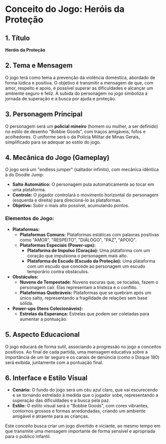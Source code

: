 # Conceito do Jogo: Heróis da Proteção

## 1. Título

**Heróis da Proteção**

## 2. Tema e Mensagem

O jogo terá como tema a prevenção da violência doméstica, abordado de forma lúdica e positiva. O objetivo é transmitir a mensagem de que, com amor, respeito e apoio, é possível superar as dificuldades e alcançar um ambiente seguro e feliz. A subida do personagem no jogo simboliza a jornada de superação e a busca por ajuda e proteção.

## 3. Personagem Principal

O personagem será um **policial mineiro** (homem ou mulher, a ser definido) no estilo de desenho "Bobbie Goods", com traços amigáveis, fofos e acolhedores. O uniforme será o da Polícia Militar de Minas Gerais, simplificado para se adequar ao estilo do jogo.

## 4. Mecânica do Jogo (Gameplay)

O jogo será um "endless jumper" (saltador infinito), com mecânica idêntica à do Doodle Jump:

*   **Salto Automático:** O personagem pula automaticamente ao tocar em uma plataforma.
*   **Controle:** O jogador controlará o movimento horizontal do personagem (esquerda e direita) para direcioná-lo às plataformas.
*   **Objetivo:** Subir o mais alto possível, acumulando pontos.

### Elementos do Jogo:

*   **Plataformas:**
    *   **Plataformas Comuns:** Plataformas estáticas com palavras positivas como "AMOR", "RESPEITO", "DIÁLOGO", "PAZ", "APOIO".
    *   **Plataformas Especiais (Power-ups):**
        *   **Plataforma de Impulso (Coração):** Uma plataforma com um coração que impulsiona o personagem mais alto.
        *   **Plataforma de Escudo (Escudo da Proteção):** Uma plataforma com um escudo que concede ao personagem um escudo temporário contra obstáculos.
*   **Obstáculos:**
    *   **Nuvens de Tempestade:** Nuvens escuras que, se tocadas, fazem o personagem cair. Elas representam a tristeza e o conflito.
    *   **Plataformas Quebráveis:** Plataformas que se quebram após um único salto, representando a fragilidade de relações sem base sólida.
*   **Power-ups (Itens Colecionáveis):**
    *   **Estrelas da Esperança:** Estrelas que podem ser coletadas para aumentar a pontuação.

## 5. Aspecto Educacional

O jogo educará de forma sutil, associando a progressão no jogo a conceitos positivos. Ao final de cada partida, uma mensagem educativa sobre a importância de um lar seguro e os canais de denúncia (como o Disque 180) será exibida, juntamente com a pontuação final.

## 6. Interface e Estilo Visual

*   **Cenário:** O fundo do jogo será um céu azul claro, que vai escurecendo e se tornando estrelado à medida que o jogador sobe, representando a superação das dificuldades e a busca pela paz.
*   **Estilo:** O estilo visual será o "Bobbie Goods", com cores vibrantes, contornos grossos e formas arredondadas, criando um ambiente amigável e atraente para as crianças.

Este conceito busca criar um jogo divertido e viciante, ao mesmo tempo em que transmite uma mensagem importante de forma sensível e apropriada para o público infantil.

